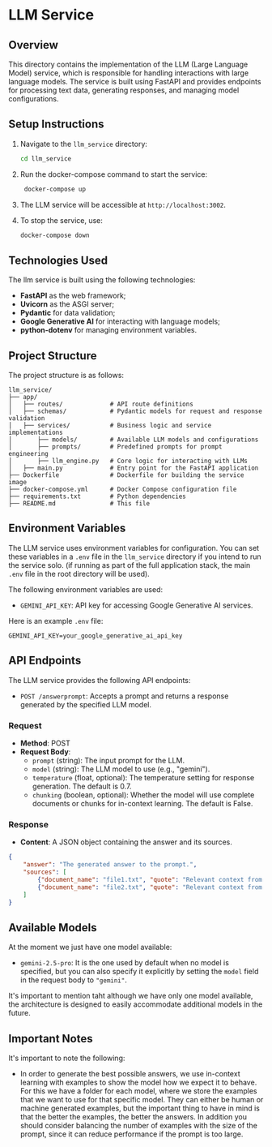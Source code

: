 # LLM Service

## Overview

This directory contains the implementation of the LLM (Large Language Model) service, which is responsible for handling interactions with large language models. The service is built using FastAPI and provides endpoints for processing text data, generating responses, and managing model configurations.

## Setup Instructions

1. Navigate to the `llm_service` directory:
   ```bash
   cd llm_service
   ```

2. Run the docker-compose command to start the service:
   ```bash
    docker-compose up
    ```

3. The LLM service will be accessible at `http://localhost:3002`.

4. To stop the service, use:
   ```bash
   docker-compose down
   ```

## Technologies Used

The llm service is built using the following technologies:

- **FastAPI** as the web framework;
- **Uvicorn** as the ASGI server;
- **Pydantic** for data validation;
- **Google Generative AI** for interacting with language models;
- **python-dotenv** for managing environment variables.

## Project Structure

The project structure is as follows:

```
llm_service/
├── app/
│   ├── routes/             # API route definitions
│   ├── schemas/            # Pydantic models for request and response validation
│   ├── services/           # Business logic and service implementations
│       ├── models/         # Available LLM models and configurations
│       ├── prompts/        # Predefined prompts for prompt engineering
│       ├── llm_engine.py   # Core logic for interacting with LLMs
│   ├── main.py             # Entry point for the FastAPI application
├── Dockerfile              # Dockerfile for building the service image
├── docker-compose.yml      # Docker Compose configuration file
├── requirements.txt        # Python dependencies
├── README.md               # This file
```

## Environment Variables

The LLM service uses environment variables for configuration. You can set these variables in a `.env` file in the `llm_service` directory if you intend to run the service solo. (if running as part of the full application stack, the main `.env` file in the root directory will be used).

The following environment variables are used:
- `GEMINI_API_KEY`: API key for accessing Google Generative AI services.

Here is an example `.env` file:

```
GEMINI_API_KEY=your_google_generative_ai_api_key
```

## API Endpoints

The LLM service provides the following API endpoints:

- `POST /answerprompt`: Accepts a prompt and returns a response generated by the specified LLM model.

### Request

- **Method**: POST
- **Request Body**:
    - `prompt` (string): The input prompt for the LLM.
    - `model` (string): The LLM model to use (e.g., "gemini").
    - `temperature` (float, optional): The temperature setting for response generation. The default is 0.7.
    - `chunking` (boolean, optional): Whether the model will use complete documents or chunks for in-context learning. The default is False.

### Response

- **Content**: A JSON object containing the answer and its sources.
```json
{
    "answer": "The generated answer to the prompt.",
    "sources": [
        {"document_name": "file1.txt", "quote": "Relevant context from file1."},
        {"document_name": "file2.txt", "quote": "Relevant context from file2."}
    ]
}
```

## Available Models

At the moment we just have one model available:
- `gemini-2.5-pro`: It is the one used by default when no model is specified, but you can also specify it explicitly by setting the `model` field in the request body to `"gemini"`.

It's important to mention taht although we have only one model available, the architecture is designed to easily accommodate additional models in the future.

## Important Notes

It's important to note the following:

- In order to generate the best possible answers, we use in-context learning with examples to show the model how we expect it to behave. For this we have a folder for each model, where we store the examples that we want to use for that specific model. They can either be human or machine generated examples, but the important thing to have in mind is that the better the examples, the better the answers. In addition you should consider balancing the number of examples with the size of the prompt, since it can reduce performance if the prompt is too large.